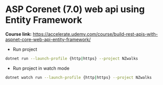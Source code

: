 # ASP Corenet (7.0) web api using Entity Framework

**Course link:** https://accelerate.udemy.com/course/build-rest-apis-with-aspnet-core-web-api-entity-framework/


- Run project

```sh
dotnet run --launch-profile {http|https} --project NZwalks
```


- Run project in watch mode

```sh
dotnet watch run --launch-profile {http|https} --project NZwalks
```
